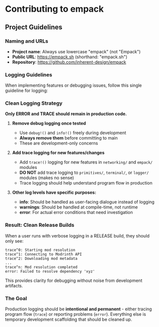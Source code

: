 # Contributing to empack

## Project Guidelines

### **Naming and URLs**

- **Project name**: Always use lowercase "empack" (not "Empack")
- **Public URL**: https://empack.sh (shorthand: "empack.sh")
- **Repository**: https://github.com/inherent-design/empack

### **Logging Guidelines**

When implementing features or debugging issues, follow this single guideline for logging:

### **Clean Logging Strategy**

**Only ERROR and TRACE should remain in production code.**

1. **Remove debug logging once tested**
   - Use `debug!()` and `info!()` freely during development
   - **Always remove them** before committing to main
   - These are development-only concerns

2. **Add trace logging for new features/changes**
   - Add `trace!()` logging for new features in `networking/` and `empack/` modules
   - **DO NOT** add trace logging to `primitives/`, `terminal/`, or `logger/` modules (makes no sense)
   - Trace logging should help understand program flow in production

3. **Other log levels have specific purposes:**
   - **info**: Should be handled as user-facing dialogue instead of logging
   - **warnings**: Should be handled at compile-time, not runtime
   - **error**: For actual error conditions that need investigation

### **Result: Clean Release Builds**

When a user runs with verbose logging in a RELEASE build, they should only see:

```
trace^0: Starting mod resolution
trace^1: Connecting to Modrinth API
trace^2: Downloading mod metadata
...
trace^n: Mod resolution completed
error: Failed to resolve dependency 'xyz'
```

This provides clarity for debugging without noise from development artifacts.

### **The Goal**

Production logging should be **intentional and permanent** - either tracing program flow (`trace`) or reporting problems (`error`). Everything else is temporary development scaffolding that should be cleaned up.
